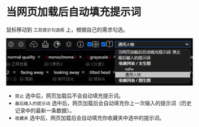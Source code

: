 # 当网页加载后自动填充提示词

鼠标移动到 `工具提示勾选框` 上，根据自己的需求勾选。

![](../assets/images/AutoInputPrompt/auto_input_prompt.png)

- `禁止` 选中后，网页加载后不会自动填充提示词。
- `最后输入的提示词` 选中后，网页加载后会自动填充你上一次输入的提示词（历史记录中的最新一条数据）。
- `收藏夹` 选中后，网页加载后会自动填充你收藏夹中选中的提示词。